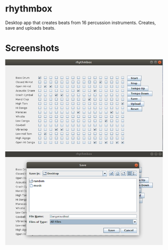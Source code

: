 # rhythmbox
Desktop app that creates beats from 16 percussion instruments. Creates, save and uploads beats.

# Screenshots
![](/images/rhythmbox.png)
![](images/rhythmboxSave.png)
